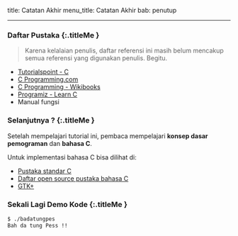 title: Catatan Akhir
menu_title: Catatan Akhir
bab: penutup

---


### <i class="fa fa-list"></i> Daftar Pustaka {:.titleMe }

> Karena kelalaian penulis, daftar referensi ini masih belum mencakup semua referensi yang digunakan penulis. Begitu.

- [Tutorialspoint - C](https://www.tutorialspoint.com/cprogramming/index.htm)
- [C Programming.com](https://www.cprogramming.com/)
- [C Programming - Wikibooks](https://en.wikibooks.org/wiki/C_programming)
- [Programiz - Learn C](https://www.programiz.com/c-programming)
- Manual fungsi

### <i class="fa fa-list"></i> Selanjutnya ? {:.titleMe }

Setelah mempelajari tutorial ini, pembaca mempelajari __konsep dasar pemograman__ dan __bahasa C__.

Untuk implementasi bahasa C bisa dilihat di:

- [Pustaka standar C](https://en.wikibooks.org/wiki/C_Programming/Standard_libraries)
- [Daftar open source pustaka bahasa C](http://en.cppreference.com/w/c/links/libs)
- [GTK+](https://www.gtk.org/)


### <i class="fa fa-terminal"></i> Sekali Lagi Demo Kode {:.titleMe }

``` bash
$ ./badatungpes 
Bah da tung Pess !!
```

